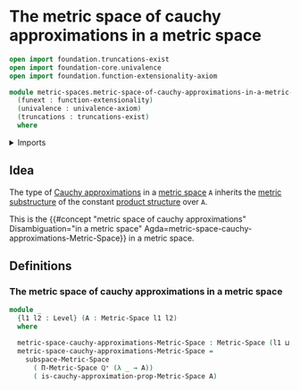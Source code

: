# The metric space of cauchy approximations in a metric space

```agda
open import foundation.truncations-exist
open import foundation-core.univalence
open import foundation.function-extensionality-axiom

module metric-spaces.metric-space-of-cauchy-approximations-in-a-metric-space
  (funext : function-extensionality)
  (univalence : univalence-axiom)
  (truncations : truncations-exist)
  where
```

<details><summary>Imports</summary>

```agda
open import elementary-number-theory.positive-rational-numbers funext univalence truncations

open import foundation.universe-levels

open import metric-spaces.cauchy-approximations-metric-spaces funext univalence truncations
open import metric-spaces.dependent-products-metric-spaces funext univalence truncations
open import metric-spaces.metric-spaces funext univalence truncations
open import metric-spaces.subspaces-metric-spaces funext univalence truncations
```

</details>

## Idea

The type of
[Cauchy approximations](metric-spaces.cauchy-approximations-metric-spaces.md) in
a [metric space](metric-spaces.metric-spaces.md) `A` inherits the
[metric substructure](metric-spaces.subspaces-metric-spaces.md) of the constant
[product structure](metric-spaces.dependent-products-metric-spaces.md) over `A`.

This is the
{{#concept "metric space of cauchy approximations" Disambiguation="in a metric space" Agda=metric-space-cauchy-approximations-Metric-Space}}
in a metric space.

## Definitions

### The metric space of cauchy approximations in a metric space

```agda
module _
  {l1 l2 : Level} (A : Metric-Space l1 l2)
  where

  metric-space-cauchy-approximations-Metric-Space : Metric-Space (l1 ⊔ l2) l2
  metric-space-cauchy-approximations-Metric-Space =
    subspace-Metric-Space
      ( Π-Metric-Space ℚ⁺ (λ _ → A))
      ( is-cauchy-approximation-prop-Metric-Space A)
```
